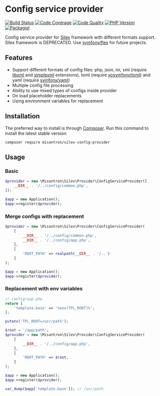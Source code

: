 # Config service provider

[![Build Status](http://img.shields.io/travis/com/misantron/silex-config-provider.svg?style=flat-square)](https://travis-ci.com/misantron/silex-config-provider)
[![Code Coverage](https://img.shields.io/scrutinizer/coverage/g/misantron/silex-config-provider.svg?style=flat-square)](https://scrutinizer-ci.com/g/misantron/silex-config-provider)
[![Code Quality](https://img.shields.io/codacy/grade/d0da1b65e553458ab7cea3758e9fd346?style=flat-square)](https://app.codacy.com/gh/misantron/silex-config-provider)
[![PHP Version](https://img.shields.io/packagist/php-v/misantron/silex-config-provider.svg?style=flat-square)](https://github.com/misantron/silex-config-provider)
[![Packagist](https://img.shields.io/packagist/v/misantron/silex-config-provider.svg?style=flat-square)](https://packagist.org/packages/misantron/silex-config-provider)

Config service provider for [Silex](http://silex.sensiolabs.org) framework with different formats support.  
Silex framework is DEPRECATED. Use [symfony/flex](https://github.com/symfony/flex) for future projects.

## Features

* Support different formats of config files: php, json, ini, xml (require [libxml](https://www.php.net/manual/en/book.libxml.php) and [simplexml](https://www.php.net/manual/en/book.simplexml.php) extensions), toml (require [yosymfony/toml](https://github.com/yosymfony/toml)) and yaml (require [symfony/yaml](https://github.com/symfony/yaml))
* Multiple config file processing
* Ability to use mixed types of configs inside provider
* On load placeholder replacements
* Using environment variables for replacement

## Installation

The preferred way to install is through [Composer](https://getcomposer.org).
Run this command to install the latest stable version:

```shell
composer require misantron/silex-config-provider
```

## Usage

### Basic

```php
$provider = new \Misantron\Silex\Provider\ConfigServiceProvider([
    __DIR__ . '/../config/common.php',
]);

$app = new Application();
$app->register($provider);
```

### Merge configs with replacement

```php
$provider = new \Misantron\Silex\Provider\ConfigServiceProvider(
    [
        __DIR__ . '/../config/common.php',
        __DIR__ . '/../config/app.php',
    ],
    [
        'ROOT_PATH' => realpath(__DIR__ . '/..')
    ]
);

$app = new Application();
$app->register($provider);
```

### Replacement with env variables

```php
// config/app.php
return [
    'template.base' => '%env(TPL_ROOT)%',
];
```

```php
putenv('TPL_ROOT=/usr/path');

$root = '/app/path';
$provider = new \Misantron\Silex\Provider\ConfigServiceProvider(
    [
        __DIR__ . '/../config/app.php',
    ],
    [
        'ROOT_PATH' => $root,
    ]
);

$app = new Application();
$app->register($provider);

var_dump($app['template.base']); // /usr/path
```
